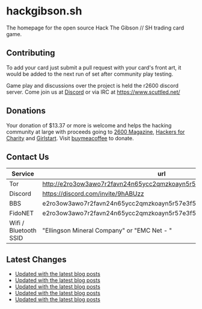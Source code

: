 # hackgibson.sh
The homepage for the open source Hack The Gibson // SH trading card game.


## Contributing

To add your card just submit a pull request with your card's front art, it would be added to the next run of set after community play testing.

Game play and discussions over the project is held the r2600 discord server. Come join us at [Discord](https://discord.com/invite/9hABUzz) or via IRC at https://www.scuttled.net/


## Donations

Your donation of $13.37 or more is welcome and helps the hacking community at large with proceeds going to [2600 Magazine](https://2600.com/), [Hackers for Charity](https://hackersforcharity.org) and [Girlstart](https://girlstart.org).  Visit [buymeacoffee](https://www.buymeacoffee.com/hackgibson.sh) to donate.


## Contact Us

Service | url
-|-
Tor | http://e2ro3ow3awo7r2favn24n65ycc2qmzkoayn5r57e3f56nvjwdcgg32ad.onion
Discord | https://discord.com/invite/9hABUzz
BBS | e2ro3ow3awo7r2favn24n65ycc2qmzkoayn5r57e3f56nvjwdcgg32ad.onion:23
FidoNET | e2ro3ow3awo7r2favn24n65ycc2qmzkoayn5r57e3f56nvjwdcgg32ad.onion:24554
Wifi / Bluetooth SSID | "Ellingson Mineral Company" or "EMC Net - <fidonet address>"

## Latest Changes
<!-- BLOG-POST-LIST:START -->
- [Updated with the latest blog posts](https://github.com/DFW2600/hackgibson.sh/commit/7ffad7609361e6399aa980a215c49ba16d847ea1)
- [Updated with the latest blog posts](https://github.com/DFW2600/hackgibson.sh/commit/eaa8738cc1d8fcdec0a6df37146b5e0b2a2b8db0)
- [Updated with the latest blog posts](https://github.com/DFW2600/hackgibson.sh/commit/dc5b94805a5d7e3ec82331307fef81e1dd668da9)
- [Updated with the latest blog posts](https://github.com/DFW2600/hackgibson.sh/commit/d9fab2c5a67c9d81fca6bbe9d96c2005362f5941)
- [Updated with the latest blog posts](https://github.com/DFW2600/hackgibson.sh/commit/7b419521307a13d1c5bde9b3d6706ab5b875099d)
<!-- BLOG-POST-LIST:END -->

